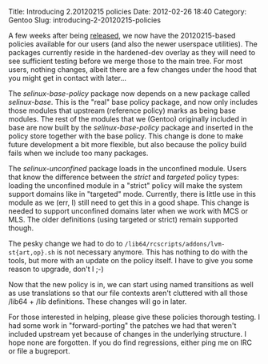 Title: Introducing 2.20120215 policies
Date: 2012-02-26 18:40
Category: Gentoo
Slug: introducing-2-20120215-policies

A few weeks after being
[released](http://oss.tresys.com/pipermail/refpolicy/2012-February/004953.html),
we now have the 20120215-based policies available for our users (and
also the newer userspace utilities). The packages currently reside in
the hardened-dev overlay as they will need to see sufficient testing
before we merge those to the main tree. For most users, nothing changes,
albeit there are a few changes under the hood that you might get in
contact with later...

The *selinux-base-policy* package now depends on a new package called
*selinux-base*. This is the "real" base policy package, and now only
includes those modules that upstream (reference policy) marks as being
base modules. The rest of the modules that we (Gentoo) originally
included in base are now built by the *selinux-base-policy* package and
inserted in the policy store together with the base policy. This change
is done to make future development a bit more flexible, but also because
the policy build fails when we include too many packages.

The *selinux-unconfined* package loads in the unconfined module. Users
that know the difference between the *strict* and *targeted* policy
types: loading the unconfined module in a "strict" policy will make the
system support domains like in "targeted" mode. Currently, there is
little use in this module as we (err, I) still need to get this in a
good shape. This change is needed to support unconfined domains later
when we work with MCS or MLS. The older definitions (using targeted or
strict) remain supported though.

The pesky change we had to do to
`/lib64/rcscripts/addons/lvm-st{art,op}.sh` is not necessary anymore.
This has nothing to do with the tools, but more with an update on the
policy itself. I have to give you some reason to upgrade, don't I ;-)

Now that the new policy is in, we can start using named transitions as
well as use translations so that our file contexts aren't cluttered with
all those /lib64 + /lib definitions. These changes will go in later.

For those interested in helping, please give these policies thorough
testing. I had some work in "forward-porting" the patches we had that
weren't included upstream yet because of changes in the underlying
structure. I hope none are forgotten. If you do find regressions, either
ping me on IRC or file a bugreport.
